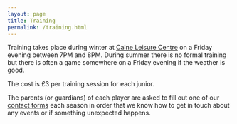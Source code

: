 ```yaml
---
layout: page
title: Training
permalink: /training.html
---
```


Training takes place during winter at [Calne Leisure Centre](http://www.calneleisure.co.uk/) on a Friday evening between 7PM and 8PM. During summer there is no formal training but there is often a game somewhere on a Friday evening if the weather is good.

The cost is £3 per training session for each junior.

The parents (or guardians) of each player are asked to fill out one of our [contact forms](http://calnecomets.co.uk/wp-content/uploads/2015/08/Junior-Contact-Information-2014.pdf) each season in order that we know how to get in touch about any events or if something unexpected happens.

